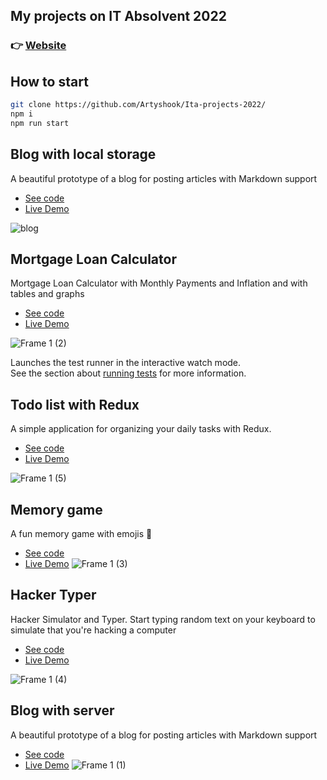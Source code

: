 ## My projects on IT Absolvent 2022
### 👉 [Website](https://saibel.cz) 

## How to start
```sh
git clone https://github.com/Artyshook/Ita-projects-2022/
npm i
npm run start
```

## Blog with local storage

A beautiful prototype of a blog for posting articles with Markdown support

- [See code](https://github.com/Artyshook/Ita-projects-2022/tree/main/src/pages/Blog) 
- [Live Demo](https://saibel.cz/blog)

![blog](https://user-images.githubusercontent.com/100515756/197354268-b5eb8fb3-c73b-4276-84c0-067b9d9b43d0.png)

## Mortgage Loan Calculator 

Mortgage Loan Calculator with Monthly Payments and Inflation and with tables and graphs

- [See code](https://github.com/Artyshook/Ita-projects-2022/tree/main/src/pages/MortgageCalculator)
- [Live Demo](https://saibel.cz/portfolio/calculator)

![Frame 1 (2)](https://user-images.githubusercontent.com/100515756/190508423-fd65a659-ab07-4a4f-bee4-d9b74f5ff819.png)


Launches the test runner in the interactive watch mode.\
See the section about [running tests](https://facebook.github.io/create-react-app/docs/running-tests) for more information.

## Todo list with Redux

A simple application for organizing your daily tasks with Redux.

- [See code](https://github.com/Artyshook/Ita-projects-2022/tree/main/src/pages/TodoListRedux) 
- [Live Demo](https://saibel.cz/portfolio/todolist)
 
![Frame 1 (5)](https://user-images.githubusercontent.com/100515756/192494399-adac3846-41a2-4ead-bc1d-95c584523d14.png) 

## Memory game

A fun memory game with emojis 🤯

- [See code](https://github.com/Artyshook/Ita-projects-2022/tree/main/src/pages/MemoryGame)
- [Live Demo](https://saibel.cz/portfolio/memory-game)
![Frame 1 (3)](https://user-images.githubusercontent.com/100515756/190510677-dd069d19-8414-477c-bea3-a6d8c633d856.png)

## Hacker Typer

Hacker Simulator and Typer. Start typing random text on your keyboard to simulate that you're hacking a computer

- [See code](https://github.com/Artyshook/Ita-projects-2022/tree/main/src/pages/HackerType)
- [Live Demo](https://saibel.cz/portfolio/hacker-typer)

![Frame 1 (4)](https://user-images.githubusercontent.com/100515756/190512606-7c90cce2-c5a4-4ba3-93a5-785417aeed19.png)

## Blog with server

A beautiful prototype of a blog for posting articles with Markdown support

- [See code](https://github.com/Artyshook/Ita-projects-2022/tree/main/src/pages/BlogWithServer)
- [Live Demo](https://saibel.cz/blog-server)
![Frame 1 (1)](https://user-images.githubusercontent.com/100515756/190504555-64e968c9-fd9e-47e2-83b4-9c5d662f007a.png)

